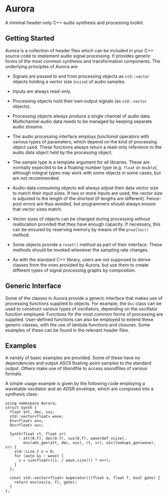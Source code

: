 Aurora
========

A minimal header-only C++ audio synthesis and processing toolkit.

Getting Started
------

Aurora is a collection of header files which can be included in your
C++ source code to implement audio signal processing. It provides
generic forms of the most common synthesis and transformation
components. The underlying principles of Aurora are:

- Signals are passed to and from processing objects as `std::vector`
objects holding a vector size (`vsize`) of  audio samples.

- Inputs are always read-only.

- Processing objects hold their own output signals (as `std::vector`
objects).

- Processing objects always produce a single channel of audio data.
Multichannel audio data needs to be managed by keeping separate
audio streams.

- The audio processing interface employs *functional* operators with
various types of parameters, which depend on the kind of processing
object used.  These functions always return a read-only reference to
the audio data object held by the processing object.

- The sample type is a template argument for all libraries. These are
normally expected to be a floating-number type (e.g. `float` or `double`),
although integral types may work with some objects in some cases, but
are not recommended.

- Audio-data consuming objects will always adjust their data vector
size to match their input sizes. If two or more inputs are used, the
vector size is adjusted to the length of the shortest (if lengths are
different). Fence-post errors are thus avoided, but programmers should
always ensure that vector sizes match.

- Vector sizes of objects can be changed during processing without
reallocation provided that they have enough capacity.
If necessary, this can be ensured by reserving memory by means of the `prealloc()`
method.

- Some objects provide a `reset()` method as part of their interface.
These methods should be invoked whenever the sampling rate changes.

- As with the standard C++ library, users are not supposed to derive
classes from the ones provided by Aurora, but use them to create
different types of signal processing graphs by composition.

Generic Interface
----------

Some of the classes in Aurora provide a generic interface that makes
use of processing functions supplied to objects. For example, the
`Osc` class can be used to construct various types of oscillators,
depending on the oscillator function employed. Functions for the
most common forms of processing are supplied. User-defined functions
can also be employed to extend these generic classes, with the use of lambda
functions and closures. Some examples of these can be found in the
relevant header files.

Examples
-----

A variety of basic examples are provided. Some of these have no
dependencies and output ASCII floating-point samples to the standard
output. Others make use of libsndfile to access soundfiles of various
formats.

A simple usage example is given by the following code employing
a wavetable oscillator and an ADSR envelope, which are composed
into a synthesis class:

```
using namespace Aurora;
struct Synth {
  float att, dec, sus;
  std::vector<float> wave;
  Env<float> env;
  Osc<float> osc;

  Synth(float rt, float sr)
      : att(0.f), dec(0.f), sus(0.f), wave(def_vsize),
        env(ads_gen(att, dec, sus), rt, sr), osc(lookupi_gen(wave), sr) {
    std::size_t n = 0;
    for (auto &s : wave) {
      s = sin<float>((1. / wave.size()) * n++);
    }
  };

  const std::vector<float> &operator()(float a, float f, bool gate) {
    return env(osc(a, f), gate);
  }
};
```




